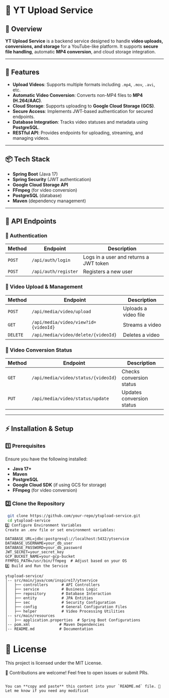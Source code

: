 # 🎥 YT Upload Service

## 📌 Overview
**YT Upload Service** is a backend service designed to handle **video uploads, conversions, and storage** for a YouTube-like platform. It supports **secure file handling**, automatic **MP4 conversion**, and cloud storage integration.

---

## 🚀 Features
- **Upload Videos**: Supports multiple formats including `.mp4`, `.mov`, `.avi`, etc.
- **Automatic Video Conversion**: Converts non-MP4 files to **MP4 (H.264/AAC)**.
- **Cloud Storage**: Supports uploading to **Google Cloud Storage (GCS)**.
- **Secure Access**: Implements JWT-based authentication for secured endpoints.
- **Database Integration**: Tracks video statuses and metadata using **PostgreSQL**.
- **RESTful API**: Provides endpoints for uploading, streaming, and managing videos.

---

## 📦 Tech Stack
- **Spring Boot** (Java 17)
- **Spring Security** (JWT authentication)
- **Google Cloud Storage API**
- **FFmpeg** (for video conversion)
- **PostgreSQL** (database)
- **Maven** (dependency management)

---

## 📜 API Endpoints

### 🔹 Authentication
| Method | Endpoint | Description |
|--------|---------|-------------|
| `POST` | `/api/auth/login` | Logs in a user and returns a JWT token |
| `POST` | `/api/auth/register` | Registers a new user |

### 🔹 Video Upload & Management
| Method | Endpoint | Description |
|--------|---------|-------------|
| `POST` | `/api/media/video/upload` | Uploads a video file |
| `GET`  | `/api/media/video/view?id={videoId}` | Streams a video |
| `DELETE` | `/api/media/video/delete/{videoId}` | Deletes a video |

### 🔹 Video Conversion Status
| Method | Endpoint | Description |
|--------|---------|-------------|
| `GET`  | `/api/media/video/status/{videoId}` | Checks conversion status |
| `PUT`  | `/api/media/video/status/update` | Updates conversion status |

---

## ⚡ Installation & Setup

### **1️⃣ Prerequisites**
Ensure you have the following installed:
- **Java 17+**
- **Maven**
- **PostgreSQL**
- **Google Cloud SDK** (if using GCS for storage)
- **FFmpeg** (for video conversion)

### **2️⃣ Clone the Repository**
```sh
 git clone https://github.com/your-repo/ytupload-service.git
 cd ytupload-service
3️⃣ Configure Environment Variables
Create an .env file or set environment variables:

```

```text
DATABASE_URL=jdbc:postgresql://localhost:5432/ytservice
DATABASE_USERNAME=your_db_user
DATABASE_PASSWORD=your_db_password
JWT_SECRET=your_secret_key
GCP_BUCKET_NAME=your-gcp-bucket
FFMPEG_PATH=/usr/bin/ffmpeg  # Adjust based on your OS
4️⃣ Build and Run the Service
```

```text
ytupload-service/
│-- src/main/java/com/inspire17/ytservice
│   ├── controllers      # API Controllers
│   ├── service          # Business Logic
│   ├── repository       # Database Interaction
│   ├── entity           # JPA Entities
│   ├── sec              # Security Configuration
│   ├── config           # General Configuration Files
│   ├── helper           # Video Processing Utilities
│-- src/main/resources
│   ├── application.properties  # Spring Boot Configurations
│-- pom.xml             # Maven Dependencies
│-- README.md           # Documentation
```

# 📌 License
This project is licensed under the MIT License.

📩 Contributions are welcome! Feel free to open issues or submit PRs.

``` text

You can **copy and paste** this content into your `README.md` file. 🚀 Let me know if you need any modificat